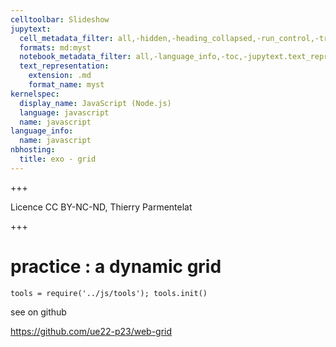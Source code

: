 ```yaml
---
celltoolbar: Slideshow
jupytext:
  cell_metadata_filter: all,-hidden,-heading_collapsed,-run_control,-trusted
  formats: md:myst
  notebook_metadata_filter: all,-language_info,-toc,-jupytext.text_representation.jupytext_version,-jupytext.text_representation.format_version
  text_representation:
    extension: .md
    format_name: myst
kernelspec:
  display_name: JavaScript (Node.js)
  language: javascript
  name: javascript
language_info:
  name: javascript
nbhosting:
  title: exo - grid
---
```


+++

Licence CC BY-NC-ND, Thierry Parmentelat

+++

# practice : a dynamic grid

```{code-cell}
tools = require('../js/tools'); tools.init()
```

see on github

<https://github.com/ue22-p23/web-grid>
